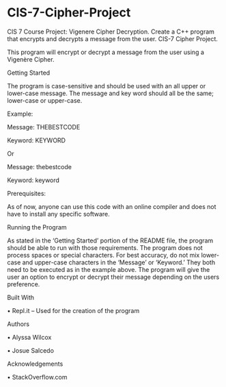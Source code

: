 # CIS-7-Cipher-Project
CIS 7 Course Project: Vigenere Cipher Decryption. Create a C++ program that encrypts and decrypts a message from the user.
CIS-7 Cipher Project.

This program will encrypt or decrypt a message from the user using a Vigenère
 Cipher.

Getting Started

The program is case-sensitive and should be used with an all upper or lower-case message. The message and key word should all be the same; lower-case or upper-case.

Example: 

Message: 	THEBESTCODE

Keyword: 	KEYWORD

Or

Message:	thebestcode

Keyword: 	keyword


Prerequisites: 

As of now, anyone can use this code with an online compiler and does not have to install any specific software.

Running the Program

As stated in the ‘Getting Started’ portion of the README file, the program should be able to run with those requirements. The program does not process spaces or special characters. For best accuracy, do not mix lower-case and upper-case characters in the ‘Message’ or ‘Keyword.’ They both need to be executed as in the example above. The program will give the user an option to encrypt or decrypt their message depending on the users preference. 

Built With

•	Repl.it – Used for the creation of the program 

Authors

•	Alyssa Wilcox

•	Josue Salcedo

Acknowledgements

•	StackOverflow.com 
